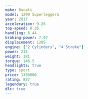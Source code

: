 ```yaml
---
make: Ducati
model: 1299 Superleggera
year: 2017
acceleration: 9.26
top-speed: 8.26
handling: 6.44
braking-power: 7.97
displacement: 1285
engine: ["2 Cylinders", "4 Stroke"]
power: 215
weight: 181
torque: 146.5
headlights: true
type: sport
price: 1350000
rating: 857
legendary: true
dlc: true
---
```

